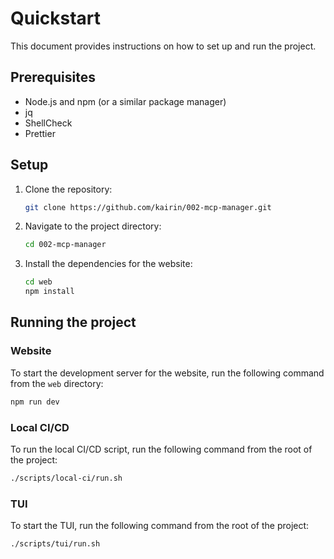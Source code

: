 # Quickstart

This document provides instructions on how to set up and run the project.

## Prerequisites

-   Node.js and npm (or a similar package manager)
-   jq
-   ShellCheck
-   Prettier

## Setup

1.  Clone the repository:
    ```bash
    git clone https://github.com/kairin/002-mcp-manager.git
    ```
2.  Navigate to the project directory:
    ```bash
    cd 002-mcp-manager
    ```
3.  Install the dependencies for the website:
    ```bash
    cd web
    npm install
    ```

## Running the project

### Website

To start the development server for the website, run the following command from the `web` directory:
```bash
npm run dev
```

### Local CI/CD

To run the local CI/CD script, run the following command from the root of the project:
```bash
./scripts/local-ci/run.sh
```

### TUI

To start the TUI, run the following command from the root of the project:
```bash
./scripts/tui/run.sh
```
